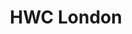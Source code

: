 ---
title: HWC London
start: 2018-08-22T19:00:00+00:00
end: 2018-08-22T20:30:00+00:00
venue: thehub-coventgarden
tito: 2018-08-22
requirements: "<p>Join us anytime from 18:30 onwards at Proven Dough cafe below Hub by Premier Inn hotel in Covent Garden. The main event starts at 19:00. No need to check-in at the venue just look out for <a href='https://calumryan.com'>Calum Ryan</a>, the organiser, usually sitting towards the back of the cafe with HWC printouts on the table.</p><p>There are a few different ways you can register for Homebrew Website Club London:</p>"
description: "Demos of personal websites and the opportunity to create, update or experiment on your personal website"
---